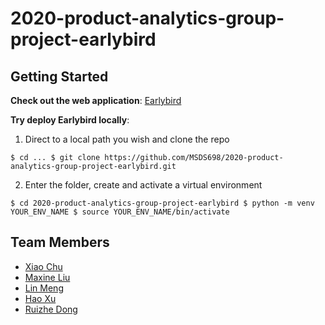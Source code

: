 # 2020-product-analytics-group-project-earlybird

## Getting Started

**Check out the web application**: [Earlybird](http://earlybirdfinaltest-app.eba-3ak3dhai.us-west-2.elasticbeanstalk.com/)

**Try deploy Earlybird locally**:

1. Direct to a local path you wish and clone the repo

`$ cd ...
$ git clone https://github.com/MSDS698/2020-product-analytics-group-project-earlybird.git`

2. Enter the folder, create and activate a virtual environment

`$ cd 2020-product-analytics-group-project-earlybird
$ python -m venv YOUR_ENV_NAME
$ source YOUR_ENV_NAME/bin/activate`


## Team Members

* [Xiao Chu](https://github.com/vivianchu30)
* [Maxine Liu](https://github.com/MaxiFrank)
* [Lin Meng](https://github.com/Lin-Leon-MENG)
* [Hao Xu](https://github.com/louisxu530)
* [Ruizhe Dong](https://github.com/dongr0510)